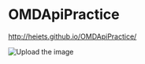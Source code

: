 # OMDApiPractice
http://heiets.github.io/OMDApiPractice/

![Upload the image](http://i.imgur.com/NY2X5Pm.jpg)
